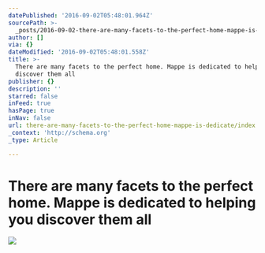 ```yaml
---
datePublished: '2016-09-02T05:48:01.964Z'
sourcePath: >-
  _posts/2016-09-02-there-are-many-facets-to-the-perfect-home-mappe-is-dedicate.md
author: []
via: {}
dateModified: '2016-09-02T05:48:01.558Z'
title: >-
  There are many facets to the perfect home. Mappe is dedicated to helping you
  discover them all
publisher: {}
description: ''
starred: false
inFeed: true
hasPage: true
inNav: false
url: there-are-many-facets-to-the-perfect-home-mappe-is-dedicate/index.html
_context: 'http://schema.org'
_type: Article

---
```

# There are many facets to the perfect home. Mappe is dedicated to helping you discover them all
![](https://the-grid-user-content.s3-us-west-2.amazonaws.com/1119aa87-2282-4932-a842-a7718ff9e61e.jpg)